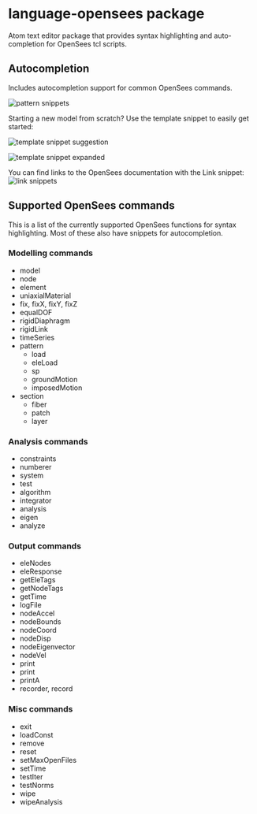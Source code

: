 # language-opensees package

Atom text editor package that provides syntax highlighting and auto-completion for OpenSees tcl scripts.

## Autocompletion
Includes autocompletion support for common OpenSees commands.

![pattern snippets](https://github.com/JamesMaj/language-opensees/tree/master/screenshots/pattern-snippets.png)

Starting a new model from scratch? Use the template snippet to easily get started:

![template snippet suggestion](https://github.com/JamesMaj/language-opensees/tree/master/screenshots/template-snippet-suggestion.png)

![template snippet expanded](https://github.com/JamesMaj/language-opensees/tree/master/screenshots/template-snippet-expanded.png)

You can find links to the OpenSees documentation with the Link snippet:
![link snippets](https://github.com/JamesMaj/language-opensees/tree/master/screenshots/link-snippets.png)


## Supported OpenSees commands
This is a list of the currently supported OpenSees functions for syntax highlighting. Most of these also have snippets for autocompletion.

### Modelling commands
- model
- node
- element
- uniaxialMaterial
- fix, fixX, fixY, fixZ
- equalDOF
- rigidDiaphragm
- rigidLink
- timeSeries
- pattern
  - load
  - eleLoad
  - sp
  - groundMotion
  - imposedMotion
- section
  - fiber
  - patch
  - layer

### Analysis commands
- constraints
- numberer
- system
- test
- algorithm
- integrator
- analysis
- eigen
- analyze

### Output commands
- eleNodes
- eleResponse
- getEleTags
- getNodeTags
- getTime
- logFile
- nodeAccel
- nodeBounds
- nodeCoord
- nodeDisp
- nodeEigenvector
- nodeVel
- print
- print
- printA
- recorder, record


### Misc commands
- exit
- loadConst
- remove
- reset
- setMaxOpenFiles
- setTime
- testIter
- testNorms
- wipe
- wipeAnalysis
